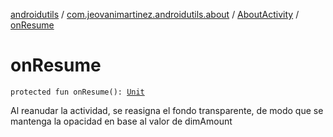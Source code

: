 [androidutils](../../index.md) / [com.jeovanimartinez.androidutils.about](../index.md) / [AboutActivity](index.md) / [onResume](./on-resume.md)

# onResume

`protected fun onResume(): `[`Unit`](https://kotlinlang.org/api/latest/jvm/stdlib/kotlin/-unit/index.html)

Al reanudar la actividad, se reasigna el fondo transparente, de modo que se mantenga la opacidad en base al valor de dimAmount

